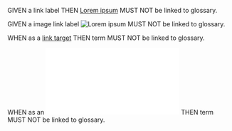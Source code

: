 GIVEN a link label THEN [Lorem ipsum](./Headline.md) MUST NOT be linked to glossary.

GIVEN a image link label ![Lorem ipsum](./Headline) MUST NOT be linked to glossary.

WHEN as a [link target](dolor.md) THEN term MUST NOT be linked to glossary.

WHEN as an ![image link target](dolor.md) THEN term MUST NOT be linked to glossary.

